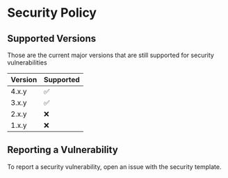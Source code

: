 # Security Policy

## Supported Versions

Those are the current major versions that are still supported for security vulnerabilities

| Version | Supported          |
| ------- | ------------------ |
| 4.x.y   | :white_check_mark: |
| 3.x.y   | :white_check_mark: |
| 2.x.y   | :x:                |
| 1.x.y   | :x:                |

## Reporting a Vulnerability

To report a security vulnerability, open an issue with the security template.

